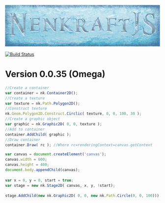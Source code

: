 ![alt text][logo]

[![Build Status](https://travis-ci.org/Nuuf/nenkraft.svg?branch=master)](https://travis-ci.org/Nuuf/nenkraft)

# Version 0.0.35 (Omega)

[logo]: ./images/nenkraft-banner.png "nenkraft"

```javascript
//Create a container
var container = nk.Container2D();
//Create a texture
var texture = nk.Path.Polygon2D();
//Construct texture
nk.Geom.Polygon2D.Construct.Circlic( texture, 0, 0, 100, 30 );
//Create a graphic object
var graphic = nk.Graphic2D( 0, 0, texture );
//Add to container
container.AddChild( graphic );
//Draw container
container.Draw( rc ); //Where rc=renderingContext=canvas.getContext
```

```javascript
var canvas = document.createElement('canvas');
canvas.width = 600;
canvas.height = 400;
document.body.appendChild(canvas);

var x = 0, y = 0, start = true;
var stage = new nk.Stage2D( canvas, x, y, !start);

stage.AddChild(new nk.Graphic2D( 0, 0, new nk.Path.Circle(0, 0, 100)));
```